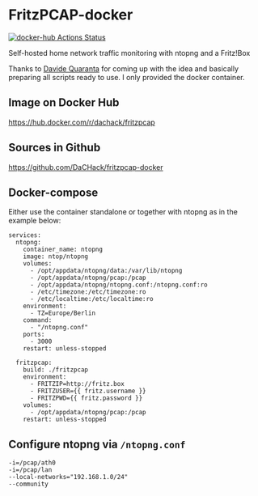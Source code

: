 # FritzPCAP-docker
[![docker-hub Actions Status](https://github.com/dachack/fritzpcap-docker/workflows/docker-hub/badge.svg)](https://github.com/dachack/fritzpcap-docker/actions)

Self-hosted home network traffic monitoring with ntopng and a Fritz!Box

Thanks to [Davide Quaranta](https://davquar.it/post/self-hosting/ntopng-fritzbox-monitoring/) for coming up with the idea and basically preparing all scripts ready to use.
I only provided the docker container.

## Image on Docker Hub
https://hub.docker.com/r/dachack/fritzpcap

## Sources in Github
https://github.com/DaCHack/fritzpcap-docker

## Docker-compose
Either use the container standalone or together with ntopng as in the example below:
```
services:
  ntopng:
    container_name: ntopng
    image: ntop/ntopng
    volumes:
      - /opt/appdata/ntopng/data:/var/lib/ntopng
      - /opt/appdata/ntopng/pcap:/pcap
      - /opt/appdata/ntopng/ntopng.conf:/ntopng.conf:ro
      - /etc/timezone:/etc/timezone:ro
      - /etc/localtime:/etc/localtime:ro
    environment:
      - TZ=Europe/Berlin
    command:
      - "/ntopng.conf"
    ports:
      - 3000
    restart: unless-stopped

  fritzpcap:
    build: ./fritzpcap
    environment:
      - FRITZIP=http://fritz.box
      - FRITZUSER={{ fritz.username }}
      - FRITZPWD={{ fritz.password }}
    volumes:
      - /opt/appdata/ntopng/pcap:/pcap
    restart: unless-stopped
```

## Configure ntopng via `/ntopng.conf`
```
-i=/pcap/ath0
-i=/pcap/lan
--local-networks="192.168.1.0/24"
--community
```

